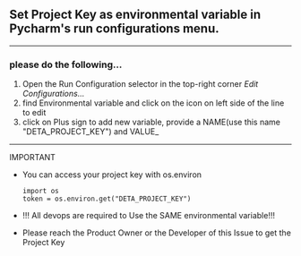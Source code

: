## Set Project Key as environmental variable in Pycharm's run configurations menu.
** **
### please do the following...

  1. Open the Run Configuration selector in the top-right corner *Edit Configurations...*
  2. find Environmental variable and click on the icon on left side of the line to edit
  3. click on Plus sign to add new variable, provide a NAME(use this name "DETA_PROJECT_KEY") and VALUE_
** **
 IMPORTANT 
 - You can access your project key with os.environ 
      ```PY
   import os 
   token = os.environ.get("DETA_PROJECT_KEY")
 - !!! All devops are required to Use the SAME environmental variable!!!

 - Please reach the Product Owner or the Developer of this Issue to get the Project Key